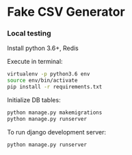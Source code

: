 # Fake CSV Generator

### Local testing

Install python 3.6+, Redis

Execute in terminal:
```bash
virtualenv -p python3.6 env
source env/bin/activate
pip install -r requirements.txt
```

Initialize DB tables:

```bash
python manage.py makemigrations
python manage.py runserver
```

To run django development server:

```bash
python manage.py runserver
```